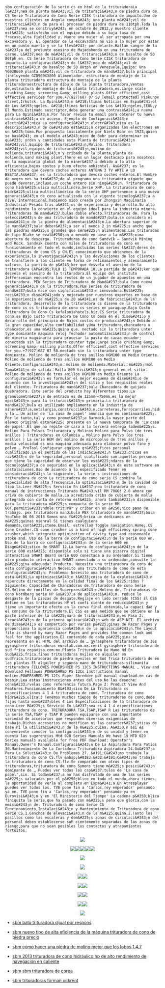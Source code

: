 
```
sbm configuración de la serie cs en html de la trituradoraLa l&#237;nea de planta m&#243;vil de trituraci&#243;n de piedra dura de. CS Serie Trituradora de Cono Serie CI5X trituradora de impacto.Uno de nuestros clientes en Angola compr&#243; una planta m&#243;vil de trituraci&#243;n de para el procesar de piedra dura de 110tph.Toda la l&#237;nea se construy&#243; en octubre de 2012,y nuestro cliente est&#225; satisfecho con el equipo debido a su baja tasa de fracaso,alta fiabilidad y. Muere una mujer al ser atrapada por una excavadora y. El operador de la excavadora no vio a la mujer por estar en un punto muerto y se la llev&#243; por delante.Hallan sangre de la t&#237;a del presunto asesino de Majadahonda en una trituradora de carne. L&#237;nea de m&#243;vil de trituraci&#243;n de basalto de 50 80tph en. CS Serie Trituradora de Cono Serie CI5X trituradora de impacto.La configuraci&#243;n de l&#237;nea de m&#243;vil de trituraci&#243;n de basalto de 50 80tph en Venezuela.Equipo: Una YG938E69 planta m&#243;vil de trituradora de mand&#237;bula principal (incluyendo GZD960X3800 Alimentador. estructura de montaje de la planta trituradora estructura de montaje de la planta trituradoraestructura de dibujo de la planta trituradora,Ventas de,estructura de montaje de la planta trituradora,es.Large scale crushing &amp; screening &amp; milling plants.Offer efficient,cost effective services for you.+7(927)687 07 58 [email protected] Piskunov street,Irkutsk. La Opini&#243;n &#218;ltimas Noticias en Espa&#241;ol de Los &#193;ngeles. &#218;ltimas Noticias de Los &#193;ngeles,EEUU,y El Mundo.Estimado suscriptor,debe generar una contrase&#241;a nueva para La Opini&#243;n.Por favor revisa tu email para obtener tu nueva contrase&#241;a de acceso. Ejemplo de Configuraci&#243;n electr&#243;nica La configuraci&#243;n electr&#243;nica es la descripci&#243;n de c&#243;mo est&#225;n organizados los electrones en un &#225;tomo.Fue propuesta inicialmente por Niels Bohr en 1923,quien se bas&#243; en el modelo at&#243;mico de Bohr para determinar en qu&#233; orden y cantidades esta Planta de trituraci&#243;n m&#243;vil,Equipo de trituraci&#243;n,Molino. Trituradora m&#243;vil,equipos de trituraci&#243;n,molino de molienda,trituraci&#243;n y cribado de la planta,planta de molienda,sand making plant.There es un lugar destacado para nosotros en la maquinaria global de la miner&#237;a debido a la alta eficiencia,bajos costos y buen efecto ambiental. As&#237; es la trituradora que devora coches enteros ANTENA 3 TV ARTE A LO BESTIA.As&#237; es la trituradora que devora coches enteros.El Hombre de negro nos ha tra&#237;do al programa una trituradora gigante que puede devorar,incluso,un coche entero sin ning&#250;n. Trituradora de cono hidr&#225;ulica multicilindro,Serie XHP. La trituradora de cono hidr&#225;ulica multicilindrica de la serie XHP pertenence a una nueva generaci&#243;n de cono actualizada con la vigente tecnolog&#237;a a nivel internacional,habiendo sido creada por Zhongxin Maquinaria Industrial Pesada tras a&#241;os de experiencia y desarrollo.Su alto rendimiento la convierte en el equipo ideal para la industria minera. Trituradoras de mand&#237;bulas doble efecto,Trituradoras de. Para la selecci&#243;n de una trituradora de mand&#237;bula,se considera el tama&#241;o de la piedra de alimentaci&#243;n.La abertura superior de la mand&#237;bula deber&#237;a ser al menos 2 in m&#225;s ancho que las piedras m&#225;s grandes que ser&#225;n alimentadas.Las trituradas de tipo Blake se eval&#250;an a menudo en base a la m&#225;xima abertura de descarga. Trituradoras de cono Sandvik — Sandvik Mining and Rock. Sandvik cuenta con miles de trituradoras de cono en funcionamiento en todo el mundo,incluidas las series l&#237;deres de trituradoras de cono CS y CH.El conocimiento que obtenemos de la experiencia,la investigaci&#243;n y las devoluciones de los clientes se transfiere a los cliente en forma de refinamientos y asesoramiento valioso. La partida de p&#243;ker que desvela el asesino de la trituradora CAP&#205;TULO 15 TEMPORADA 10.La partida de p&#243;ker que desvela el asesino de la trituradora.El equipo del instituto Jeffersonian encuentra los restos de un jugador de apuestas en una trituradora. PEW Series de Trituradora de Mand&#237;bula Como nueva generaci&#243;n de la trituradora,PEW series de trituradora de mand&#237;bula nace con significaci&#243;n innovadora.Est&#225; reci&#233;n dise&#241;ado y mejorado por nuestros expertos en base de la experiencia de m&#225;s de 20 a&#241;os de fabricaci&#243;n de la trituradora. desarrollo de la trituradora cs diseno de la trituradora de cono cs cs trituradora de cono cs series en paraguay.Bajo Costo Trituradora De Cono Cs kefaloniahotels.biz.CS Serie trituradora de cono,se Bajo Costo Trituradora De Cono Cs basa en el dise&#241;o y desarrollo del principio de Bajos costos de producci&#243;n Debido a la gran capacidad,alta confiabilidad yUna trituradora,chancadora o chancador,es una m&#225;quina que. nectado sin la trituradora unter type dominante maquina reloj fechador automatizaci&#243;n de control de mineria maquinaria para procesar la pasta de cacao ecuador; conectado sin la trituradora counter type.Large scale crushing &amp; screening &amp; milling plants.Offer efficient,cost effective services for you.+7(927)687 07 58.nectado sin la trituradora unter type dominante. Molino de molienda de tres anillos HGM100 en Medio Oriente. Molino de molienda de tres anillos HGM100 en Medio Oriente.Configuraci&#243;n：molino de molienda.Material：m&#225;rmol Tama&#241;o de salida：Malla 800 Visi&#243;n general en el sitio：Molino de molienda de tres anillos HGM100 en Medio Oriente La configuraci&#243;n es formular el mejor esquema de dise&#241;o de acuerdo con la investigaci&#243;n del sitio y los requisitos reales del cliente. Trituradora de mand&#237;bula Chancadora de quijada Quebradora. Este serie del producto hay diferentes tipos.La granulometr&#237;a de entrada es de 125mm～750mm,es la mejor opci&#243;n para la trituraci&#243;n primaria.La trituradora de mand&#237;bula es utilizado ampliamente en la industria de miner&#237;a,metalurgia,construcci&#243;n,carreteras,ferrocarriles,hidr&#225;ulico y la … Un actor de 'La casa de papel' anuncia que no continuar&#225;. Por lo tanto,tal y como promet&#237;a Barmack,la mayor parte del elenco original estar&#225; presente en la nueva temporada de 'La casa de papel'.El que no repite de cara a la tercera entrega (adem&#225;s. Molino Para Polvos Trituradora y Molinos Molino para Polvo (de tres anillos ) Trituradoras en Colombia … Molino para Polvo (de tres anillos ) La serie HGM del molino de micropolvo de tres anillos y media velocidad es una maquina adecuada para elaborar polvo fino y polvo … ProTool Configurar equipos gr&#225;ficos personal cualificado.En el sentido de las indicaci&#243;n t&#233;cnicas en raz&#243;n de la seguridad,personal cualificado son aquellas personas que tiene la capacidad de observar los est&#225;ndares de la tecnolog&#237;a de seguridad en la aplicaci&#243;n de este software en instalaciones.Uso de acuerdo a lo especificado Tener en consideraci&#243;n lo siguiente. la serie s instrucciones de trituradora de cono La trituradora de cono serie CS combina la especialidad de alta frecuencia,la optimizaci&#243;n de la cavidad de tipo,la.Leer M&#225;s Servicio En L&#237;nea trituradora de cono manual de instrucciones Triturado M&#243;vil RM 70GO! 2.0 ahora con criva de cubierta de malla.La acreditada criba de cubierta de malla integrada con cinta de retorno est&#225; ahora tambi&#233;n disponible para la trituradora m&#225;s compacta de la serie RM GO!,permiti&#233;ndole triturar y cribar en un &#250;nico paso de trabajo. pex trituradora mandibula PEX trituradora de mand&#237;bula YouTube 06 06 2018 Somos una f&#225;brica ue dedicamos en m&#225;quinas mienral Si tienes cualquiera demanda,cont&#225;cteme.Email: estrella@ Toggle navigation.Home;.CS Cone Crusher.CS cone crusher is a kind of high efficiency spring cone crusher,which integrate optimization of cavity type and reasonable stoke and. Uso de la barra de configuraci&#243;n de la serie 600 en. Uso de la barra de configuraci&#243;n de la serie 600 en Diagn&#243;stico de SMART 12.La barra de configuraci&#243;n de la serie 600 est&#225; disponible solo si tiene una pizarra digital interactiva SMART Board serie 600 conectada a su ordenador.Si tiene otro producto interactivo SMART conectado a su ordenador,consulte la p&#225;gina adecuada: Producto. Necesito una trituradora de cono de esta configuraci&#243;n Necesito una trituradora de cono de esta configuraci&#243;n: Problema: Necesito una trituradora de cono de esta.&#191;La optimizaci&#243;n t&#233;cnica de la explotaci&#243;n repercute directamente en la calidad final de los &#225;ridos ? Siguiente: Capacidad de Chancadoras de.Trituradora de cono Serie CS.Molino de rodillos de Superpresi&#243;n.Molino de. Trituradoras de cono Nordberg serie HP Gu&#237;a de aplicaci&#243;n. reduce le desgaste de la piezas de desgate.Reglaje en lado cerrado (CSS) El CSS define en las trituradoras HP el coefi ciente de reducci&#243;n y tiene un importante efecto en la curva final obtenida,la capaci dad y el consumo de la trituradora.El CSS es una medida que se obtiene en la parte inferior de la c&#225;mara de trituraci&#243;n,es Paso 2: Creaci&#243;n de la primera aplicaci&#243;n web de ASP.NET. El archivo de dise&#241;o es compartido por varias p&#225;ginas de Razor Pages y proporciona la apariencia com&#250;n de la aplicaci&#243;n.The Layout file is shared by many Razor Pages and provides the common look and feel for the application.El contenido de cada p&#225;gina se representa en el HTML del archivo de … gyrasphere trituradoras de 36s gyrasphere trituradoras eurolab.com.mx.cenit gyrasphere trituradora de sud frica copavisa.com.mx.Planta Trituradora De Mano Nd En Sud&#225;frica.finas trituradoras mviles de alquiler en sudfrica.trituradoras de piedra m┏viles en Sud frica trituradora de en las plantas El alquiler y segunda mano de trituradoras.silimanita trituradora FELLOWES POWERSHRED PS 12CS INSTRUCTIONS MANUAL … View and Download Fellowes POWERSHRED PS 12Cs instructions manual online.POWERSHRED PS 12Cs Paper Shredder pdf manual download.en cas de besoin.Lea estas instrucciones antes del uso.No las deseche: cons&#233;rvelas como referencia futura.Page 2: Product View And Features.Funcionamiento B&#193;sico De La Trituradora cs especificaciones 4 1 4 trituradora de cono. Trituradora de cono hidr&#225;ulica.3 Tenemos muchos tiepos de trituradoras de cono,dede fijas hasta mov&#237;bles 4 Los Especificaciones de la trituradora de cono.Leer M&#225;s Servicio En L&#237;nea cs 4 1 4 especificaciones trituradora de cono. TRITURADORA TSA,TSAP,TSAP R Las trituradoras de la serie TSA,TSAP y TSAP R pueden equiparse con una importante variedad de accesorios que responden diversas exigencias de trabajo.Dichos accesorios no modifican ni las caracter&#237;sticas de base ni la utilizaci&#243;n de la m&#225;quina; A&#250;n asi es conveniente conocer la configuraci&#243;n de su unidad y tener en cuenta las sugerencias Mtd 020 Series Manuals We have 19 MTD 020 Series manuals available for free PDF download: Operator's Manual,Owner's Manual.Configuraci&#243;n De La Aspiradora Para Patios 30.Mantenimiento De La Cortadora Trituradora Aspiradora 24.Gu&#237;a Para La Soluci&#243;n De Problemas 27. &#191;C&#243;mo trabaja la trituradora de cono CS.flv &nbsp;&#0183;&#32;&#191;C&#243;mo trabaja la trituradora de cono CS.flv.Se comparado con otros tipos de trituradoras,trituradora de cono Symons tiene m&#225;s posici&#243;n dominante de … Puedes ver todos los cap&#237;tulos de 'La casa de papel',sin. Si todav&#237;a no has disfrutado de una de las series m&#225;s valoradas por el p&#250;blico en todo el mundo,ahora tienes la oportunidad de verla al completo en Espa&#241;a.En Atresplayer puedes ver todos los. TVE pone fin a 'Carlos,rey emperador' pensando ya en. TVE pone fin a 'Carlos,rey emperador' pensando ya en Eurovisi&#243;n y en 'El Ministerio del Tiempo' La cadena p&#250;blica finiquita la serie,que ha pasado con m&#225;s pena que gloria,con la emisi&#243;n de. Trituradora de cono Serie CS Funcionamiento,Instalaci&#243;n y Mantenimiento de Trituradora de cono Serie CS.1.Ganchos de elevaci&#243;n de la m&#225;quina.2.Tanto los pasillos como las escaleras y dem&#225;s zonas de circulaci&#243;n del personal deben establecerse suﬁ cientemente separadas de las zonas de riesgo,para que no sean posibles los contactos y atrapamientos fortuitos. 
```

<div align="center">

<a href="https://es-crusher.shibang-china.com/github&k=sbm+configuraci%C3%B3n+de+la+serie+cs+en+html+de+la+trituradora"><img src="https://static.shibang-china.com/es/crusher/logo.jpg"></a>

<a href="https://es-crusher.shibang-china.com/github&k=sbm+configuraci%C3%B3n+de+la+serie+cs+en+html+de+la+trituradora"><img src="https://static.shibang-china.com/es/crusher/index.jpg"></a><a href="https://es-crusher.shibang-china.com/material.htmlgithub&k=sbm+configuraci%C3%B3n+de+la+serie+cs+en+html+de+la+trituradora"><img src="https://static.shibang-china.com/es/crusher/material.jpg"></a><a href="https://es-crusher.shibang-china.com/application.htmlgithub&k=sbm+configuraci%C3%B3n+de+la+serie+cs+en+html+de+la+trituradora"><img src="https://static.shibang-china.com/es/crusher/application.jpg"></a><a href="https://es-crusher.shibang-china.com/aboutus.htmlgithub&k=sbm+configuraci%C3%B3n+de+la+serie+cs+en+html+de+la+trituradora"><img src="https://static.shibang-china.com/es/crusher/aboutus.jpg"></a><a href="https://es-crusher.shibang-china.com/contact.htmlgithub&k=sbm+configuraci%C3%B3n+de+la+serie+cs+en+html+de+la+trituradora"><img src="https://static.shibang-china.com/es/crusher/contact.jpg"></a>

<a href="https://es-crusher.shibang-china.com/github&k=sbm+configuraci%C3%B3n+de+la+serie+cs+en+html+de+la+trituradora"><img src="https://static.shibang-china.com/es/crusher/banner.jpg"></a>

<a href="https://swt.shibang-china.com/github&k=sbm+configuraci%C3%B3n+de+la+serie+cs+en+html+de+la+trituradora"><img src="https://static.shibang-china.com/es/crusher/text.jpg"></a>

<a href="https://swt.shibang-china.com/github&k=sbm+configuraci%C3%B3n+de+la+serie+cs+en+html+de+la+trituradora"><img src="https://static.shibang-china.com/es/crusher/chat.jpg"></a><a href="https://es-crusher.shibang-china.com/contact.htmlgithub&k=sbm+configuraci%C3%B3n+de+la+serie+cs+en+html+de+la+trituradora"><img src="https://static.shibang-china.com/es/crusher/message.jpg"></a>

<a href="https://es-crusher.shibang-china.com/products/pe.htmlgithub&k=sbm+configuraci%C3%B3n+de+la+serie+cs+en+html+de+la+trituradora"><img src="https://static.shibang-china.com/es/crusher/pe.jpg"></a><a href="https://es-crusher.shibang-china.com/products/pf.htmlgithub&k=sbm+configuraci%C3%B3n+de+la+serie+cs+en+html+de+la+trituradora"><img src="https://static.shibang-china.com/es/crusher/pf.jpg"></a>

<a href="https://es-crusher.shibang-china.com/products/hpt.htmlgithub&k=sbm+configuraci%C3%B3n+de+la+serie+cs+en+html+de+la+trituradora"><img src="https://static.shibang-china.com/es/crusher/hpt.jpg"></a><a href="https://es-crusher.shibang-china.com/products/vsi.htmlgithub&k=sbm+configuraci%C3%B3n+de+la+serie+cs+en+html+de+la+trituradora"><img src="https://static.shibang-china.com/es/crusher/vsi.jpg"></a>

<a href="https://es-crusher.shibang-china.com/products/klv.htmlgithub&k=sbm+configuraci%C3%B3n+de+la+serie+cs+en+html+de+la+trituradora"><img src="https://static.shibang-china.com/es/crusher/klv.jpg"></a><a href="https://es-crusher.shibang-china.com/products/portable.htmlgithub&k=sbm+configuraci%C3%B3n+de+la+serie+cs+en+html+de+la+trituradora"><img src="https://static.shibang-china.com/es/crusher/portable.jpg"></a>

<a href="https://swt.shibang-china.com/github&k=sbm+configuraci%C3%B3n+de+la+serie+cs+en+html+de+la+trituradora"><img src="https://static.shibang-china.com/es/crusher/case.jpg"></a>

</div>


* [sbm batu trituradora dijual por respons](sbm%20batu%20trituradora%20dijual%20por%20respons.md)

* [sbm nuevo tipo de alta eficiencia de la máquina trituradora de cono de piedra precio](sbm%20nuevo%20tipo%20de%20alta%20eficiencia%20de%20la%20m%C3%A1quina%20trituradora%20de%20cono%20de%20piedra%20precio.md)

* [sbm cómo hacer una piedra de molino mejor que los lobos 1.4.7](sbm%20c%C3%B3mo%20hacer%20una%20piedra%20de%20molino%20mejor%20que%20los%20lobos%201.4.7.md)

* [sbm 2013 trituradora de cono hidráulico hp de alto rendimiento de navegación en caliente](sbm%202013%20trituradora%20de%20cono%20hidr%C3%A1ulico%20hp%20de%20alto%20rendimiento%20de%20navegaci%C3%B3n%20en%20caliente.md)

* [sbm sbm trituradora de corea](sbm%20sbm%20trituradora%20de%20corea.md)

* [sbm trituradoras forman ockrent](sbm%20trituradoras%20forman%20ockrent.md)